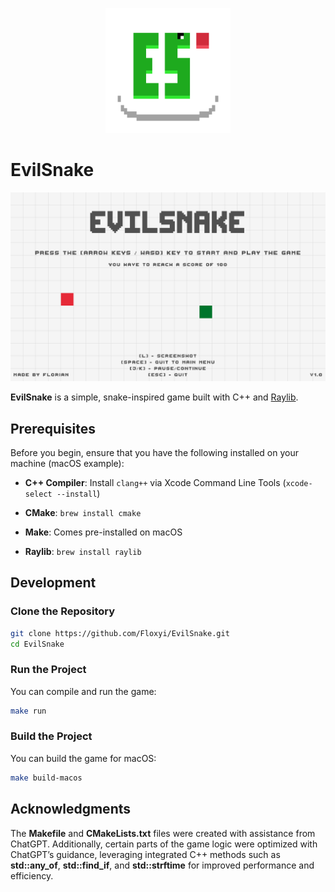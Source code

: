 <p align="center">
  <img src="/assets/textures/EvilSnake.png" alt="EvilSnake Icon" width="200" />
</p>

# EvilSnake

![EvilSnake Screenshot](/assets/textures/Screenshot.png)

**EvilSnake** is a simple, snake-inspired game built with C++ and [Raylib](https://www.raylib.com/).

## Prerequisites

Before you begin, ensure that you have the following installed on your machine (macOS example):

- **C++ Compiler**: Install `clang++` via Xcode Command Line Tools (`xcode-select --install`)

- **CMake**: `brew install cmake`

- **Make**: Comes pre-installed on macOS

- **Raylib**: `brew install raylib`

## Development

### Clone the Repository

```bash
git clone https://github.com/Floxyi/EvilSnake.git
cd EvilSnake
```

### Run the Project

You can compile and run the game:

```bash
make run
```

### Build the Project

You can build the game for macOS:

```bash
make build-macos
```

## Acknowledgments

The **Makefile** and **CMakeLists.txt** files were created with assistance from ChatGPT. Additionally, certain parts of the game logic were optimized with ChatGPT’s guidance, leveraging integrated C++ methods such as **std::any_of**, **std::find_if**, and **std::strftime** for improved performance and efficiency.
